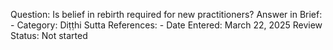 Question: Is belief in rebirth required for new practitioners?
Answer in Brief: -
 Category: Diṭṭhi
Sutta References: -
Date Entered: March 22, 2025
Review Status: Not started